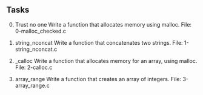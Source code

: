 ## Tasks

0. Trust no one
Write a function that allocates memory using malloc.
File: 0-malloc_checked.c
    
1. string_nconcat
Write a function that concatenates two strings.
File: 1-string_nconcat.c
    
2. _calloc
Write a function that allocates memory for an array, using malloc.
File: 2-calloc.c
    
3. array_range
Write a function that creates an array of integers.
File: 3-array_range.c

